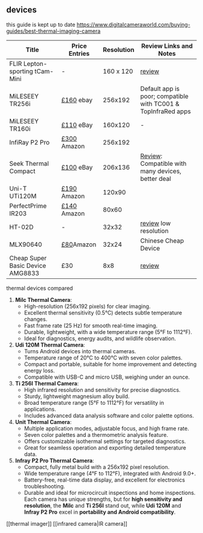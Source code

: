 
## devices

this guide is kept up to date https://www.digitalcameraworld.com/buying-guides/best-thermal-imaging-camera


| Title                            | Price Entries                                         | Resolution | Review Links and Notes                                                                                                    |
| -------------------------------- | ----------------------------------------------------- | ---------- | ------------------------------------------------------------------------------------------------------------------------- |
| FLIR Lepton-sporting tCam-Mini   | -                                                     | 160 x 120  | [review](https://hackaday.com/2021/07/27/hand-on-review-tcam-mini-wifi-thermal-imager/)                                   |
| MiLESEEY TR256i                  | [£160](https://www.ebay.co.uk/itm/204658515480) ebay  | 256x192    | Default app is poor; compatible with TC001 & TopInfraRed apps                                                             |
| MiLESEEY TR160i                  | [£110](https://www.ebay.co.uk/itm/204880907715) eBay  | 160x120    | -                                                                                                                         |
| InfiRay P2 Pro                   | [£300](https://www.amazon.co.uk/dp/B0C459C2H7) Amazon | 256x192    |                                                                                                                           |
| Seek Thermal Compact             | [£100](https://www.ebay.co.uk/itm/267026206228) eBay  | 206x136    | [Review](https://shkspr.mobi/blog/2021/10/gadget-review-seek-infrared-camera/): Compatible with many devices, better deal |
| Uni-T UTi120M                    | [£190](https://www.amazon.co.uk/dp/B0C3ZZQTYJ) Amazon | 120x90     |                                                                                                                           |
| PerfectPrime IR203               | [£140](https://www.amazon.co.uk/dp/B094S3N7GF) Amazon | 80x60      |                                                                                                                           |
| HT-02D                           | -                                                     | 32x32      | [review](https://lygte-info.dk/review/Equipment%20Thermal%20Imaging%20Camera%20HT-02D%20UK.html) low resolution           |
| MLX90640                         | [£80](https://www.amazon.co.uk/dp/B0BR3X5GX4)Amazon   | 32x24      | Chinese Cheap Device                                                                                                      |
| Cheap Super Basic Device AMG8833 | £30                                                   | 8x8        | [review](https://hackaday.com/2021/08/12/review-mini-amg8833-thermal-camera/)                                             |

thermal devices compared
1. **Milc Thermal Camera**:
    - High-resolution (256x192 pixels) for clear imaging.
    - Excellent thermal sensitivity (0.5°C) detects subtle temperature changes.
    - Fast frame rate (25 Hz) for smooth real-time imaging.
    - Durable, lightweight, with a wide temperature range (5°F to 1112°F).
    - Ideal for diagnostics, energy audits, and wildlife observation.
2. **Udi 120M Thermal Camera**:
    - Turns Android devices into thermal cameras.
    - Temperature range of 20°C to 400°C with seven color palettes.
    - Compact and portable, suitable for home improvement and detecting energy loss.
    - Compatible with USB-C and micro USB, weighing under an ounce.
3. **Ti 256I Thermal Camera**:
    - High infrared resolution and sensitivity for precise diagnostics.
    - Sturdy, lightweight magnesium alloy build.
    - Broad temperature range (5°F to 1112°F) for versatility in applications.
    - Includes advanced data analysis software and color palette options.
4. **Unit Thermal Camera**:
    - Multiple application modes, adjustable focus, and high frame rate.
    - Seven color palettes and a thermometric analysis feature.
    - Offers customizable isothermal settings for targeted diagnostics.
    - Great for seamless operation and exporting detailed temperature data.
5. **Infray P2 Pro Thermal Camera**:
    - Compact, fully metal build with a 256x192 pixel resolution.
    - Wide temperature range (4°F to 112°F), integrated with Android 9.0+.
    - Battery-free, real-time data display, and excellent for electronics troubleshooting.
    - Durable and ideal for microcircuit inspections and home inspections.
Each camera has unique strengths, but for **high sensitivity and resolution**, the **Milc** and **Ti 256I** stand out, while **Udi 120M** and **Infray P2 Pro** excel in **portability and Android compatibility**.

[[thermal imager]]
[[infrared camera|IR camera]]